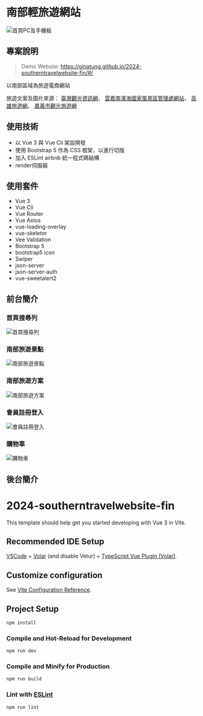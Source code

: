 # 南部輕旅遊網站
![首頁PC及手機板](https://github.com/GinaTung/2024-southerntravelwebsite-fin/assets/88545191/ad4aa3fc-1b63-412f-9cd1-77e3026b14dc)


## 專案說明
> Demo Website :https://ginatung.github.io/2024-southerntravelwebsite-fin/#/

以南部區域為旅遊電商網站

旅遊文案及圖片來源：
[臺灣觀光資訊網](https://www.taiwan.net.tw/)、
[雲嘉南濱海國家風景區管理處網站](https://www.swcoast-nsa.gov.tw/zh-tw)、
[高雄旅遊網](https://khh.travel/)、
[嘉義市觀光旅遊網](https://travel.chiayi.gov.tw/)

## 使用技術
- 以 Vue 3 與 Vue Cli 架設開發
- 使用 Bootstrap 5 作為 CSS 框架，以進行切版
- 加入 ESLint airbnb 統一程式碼結構
- render伺服器

## 使用套件
- Vue 3
- Vue Cli
- Vue Router
- Vue Axios
- vue-loading-overlay
- vue-skeletor
- Vee Validation
- Bootstrap 5
- bootstrap5 icon
- Swiper
- json-server
- json-server-auth 
- vue-sweetalert2

## 前台簡介
### 首頁搜尋列
![首頁搜尋列](https://github.com/GinaTung/2024-southerntravelwebsite-fin/assets/88545191/b6cf4ce4-64ee-4bba-8da5-3539f7cf6423)


### 南部旅遊景點
![南部旅遊景點](https://github.com/GinaTung/2024-southerntravelwebsite-fin/assets/88545191/0e62b9cc-963b-4d77-bf7e-08383acdc3bb)

### 南部旅遊方案
![南部旅遊方案](https://github.com/GinaTung/2024-southerntravelwebsite-fin/assets/88545191/64e23652-608e-4bc2-baad-0a8e0b0d181a)

### 會員註冊登入
![會員註冊登入](https://github.com/GinaTung/2024-southerntravelwebsite-fin/assets/88545191/c1576e0e-5828-4602-9a65-cdba8d2b4a37)

### 購物車
![購物車](https://github.com/GinaTung/2024-southerntravelwebsite-fin/assets/88545191/76c38ea5-0a78-42ed-a6ae-6eb4e1cc3019)


## 後台簡介

# 2024-southerntravelwebsite-fin
This template should help get you started developing with Vue 3 in Vite.

## Recommended IDE Setup

[VSCode](https://code.visualstudio.com/) + [Volar](https://marketplace.visualstudio.com/items?itemName=Vue.volar) (and disable Vetur) + [TypeScript Vue Plugin (Volar)](https://marketplace.visualstudio.com/items?itemName=Vue.vscode-typescript-vue-plugin).

## Customize configuration

See [Vite Configuration Reference](https://vitejs.dev/config/).

## Project Setup

```sh
npm install
```

### Compile and Hot-Reload for Development

```sh
npm run dev
```

### Compile and Minify for Production

```sh
npm run build
```

### Lint with [ESLint](https://eslint.org/)

```sh
npm run lint
```
